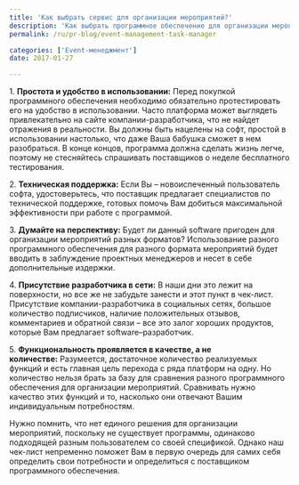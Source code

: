 ```yaml
---
title: 'Как выбрать сервис для организации мероприятий?'
description: 'Как выбрать программное обеспечение для организации мероприятий, наиболее соответствующее Вашим требованиям? Есть стандартный алгоритм решения этой проблемы. PR-агентство «Полилог» делится своим руководством по оптимизации event-организации.'
permalink: /ru/pr-blog/event-management-task-manager

categories: ['Event-менеджмент']
date: 2017-01-27

---
```

<p>1. <strong>Простота и удобство в использовании:</strong>&nbsp;Перед покупкой программного обеспечения необходимо обязательно протестировать его на удобство в использовании. Часто платформа может выглядеть привлекательно на сайте компании-разработчика, что не найдет отражения в реальности. Вы должны быть нацелены на софт, простой в использовании настолько, что даже Ваша бабушка сможет в нем разобраться. В конце концов, программа должна сделать жизнь легче, поэтому не стесняйтесь спрашивать поставщиков о неделе бесплатного тестирования.</p>
<p>2. <strong>Техническая поддержка:</strong>&nbsp;Если Вы &ndash; новоиспеченный пользователь софта, удостоверьтесь, что поставщик предлагает специалистов по технической поддержке, готовых помочь Вам добиться максимальной эффективности при работе с программой.</p>
<p>3. <strong>Думайте на перспективу:</strong>&nbsp;Будет ли данный software пригоден для организации мероприятий разных форматов? Использование разного программного обеспечения для разного формата мероприятий будет вводить в заблуждение проектных менеджеров и несет в себе дополнительные издержки.</p>
<p>4. <strong>Присутствие разработчика в сети:</strong>&nbsp;В наши дни это лежит на поверхности, но все же не забудьте занести и этот пункт в чек-лист. Присутствие компании-разработчика в социальных сетях, большое количество подписчиков, наличие положительных отзывов, комментариев и обратной связи &ndash; все это залог хороших продуктов, которые Вам предлагает software&ndash;разработчик.</p>
<p>5. <strong>Функциональность проявляется в качестве, а не количестве:</strong>&nbsp;Разумеется, достаточное количество реализуемых функций и есть главная цель перехода с ряда платформ на одну. Но количество нельзя брать за базу для сравнения разного программного обеспечения для организации мероприятий. Сравнивать нужно качество этих функций и то, насколько они отвечают Вашим индивидуальным потребностям.</p>
<p>Нужно помнить, что нет единого решения для организации мероприятий, поскольку не существует программы, одинаково подходящей разным пользователем со своей спецификой. Однако наш чек-лист непременно поможет Вам в первую очередь для самих себя определить свои потребности и определиться с поставщиком программного обеспечения.</p>

